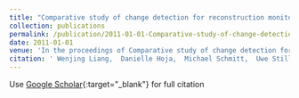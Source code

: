 ```yaml
---
title: "Comparative study of change detection for reconstruction monitoring based on very high resolution optical data"
collection: publications
permalink: /publication/2011-01-01-Comparative-study-of-change-detection-for-reconstruction-monitoring-based-on-very-high-resolution-optical-data
date: 2011-01-01
venue: 'In the proceedings of Comparative study of change detection for reconstruction monitoring based on very high resolution optical data'
citation: ' Wenjing Liang,  Danielle Hoja,  Michael Schmitt,  Uwe Stilla, &quot;Comparative study of change detection for reconstruction monitoring based on very high resolution optical data.&quot; In the proceedings of Comparative study of change detection for reconstruction monitoring based on very high resolution optical data, 2011.'
---
```

Use [Google Scholar](https://scholar.google.com/scholar?q=Comparative+study+of+change+detection+for+reconstruction+monitoring+based+on+very+high+resolution+optical+data){:target="_blank"} for full citation